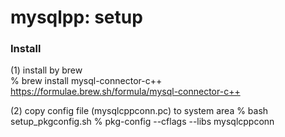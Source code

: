 mysqlpp: setup
===============


### Install  
(1) install by brew  
% brew install mysql-connector-c++  
https://formulae.brew.sh/formula/mysql-connector-c++


(2) copy config file (mysqlcppconn.pc) to system area 
% bash setup_pkgconfig.sh
% pkg-config --cflags --libs mysqlcppconn

